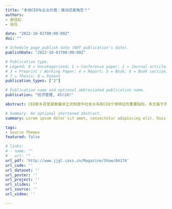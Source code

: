 ```yaml
---
title: "本地CEO与企业价值：推动还是掏空？"
authors:
- 谢佳松
- 张玲

date: "2022-10-01T00:00:00Z"
doi: ""

# Schedule page publish date (NOT publication's date).
publishDate: "2022-10-01T00:00:00Z"

# Publication type.
# Legend: 0 = Uncategorized; 1 = Conference paper; 2 = Journal article;
# 3 = Preprint / Working Paper; 4 = Report; 5 = Book; 6 = Book section;
# 7 = Thesis; 8 = Patent
publication_types: ["2"]

# Publication name and optional abbreviated publication name.
publication: "经济管理, 45(10)"

abstract: CEO家乡背景是衡量非正式制度中社会关系和CEO个体特征的重要指标。本文基于手工整理的中国A股上市公司CEO家乡所在城市数据识别了上市公司本地CEO特征，研究发现，本地CEO显著抑制了企业价值，这一结论经过一系列稳健性检验后仍然存在。在使用Heckman两步法、PSM、DID和工具变量等识别策略从各个角度缓解可能存在的估计问题后，证实了本地CEO对企业价值的负向效应具有因果性。机制分析表明，本地CEO主要通过影响企业各类重大战略决策、增加金融机构与企业之间信息不对称水平、减弱董事会监督作用等渠道降低企业价值。这种“掏空”企业价值的效应在外部监管环境越弱时更加突出。聘用本地CEO的治理模式在中国上市公司中广泛存在，本文揭示了本地CEO治理对企业价值的影响和机制路径，不仅从非正式制度角度丰富了企业高管对企业发展影响的相关研究，同时为基于地缘社会联系的行动逻辑给出了拓展性讨论。

# Summary. An optional shortened abstract.
summary: Lorem ipsum dolor sit amet, consectetur adipiscing elit. Duis posuere tellus ac convallis placerat. Proin tincidunt magna sed ex sollicitudin condimentum.

tags:
- Source Themes
featured: false

# links:
# - name: ""
#   url: ""
url_pdf: 'http://www.jjgl.cass.cn/Magazine/Show/84174'
url_code: ''
url_dataset: ''
url_poster: ''
url_project: ''
url_slides: ''
url_source: ''
url_video: ''

---
```


